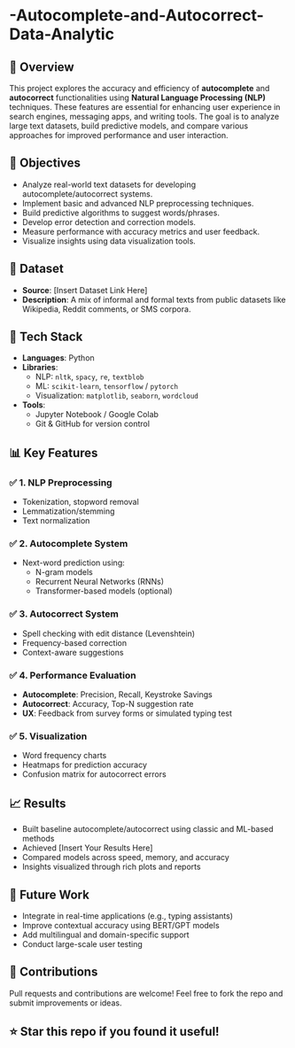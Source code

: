 # -Autocomplete-and-Autocorrect-Data-Analytic

## 🧠 Overview
This project explores the accuracy and efficiency of **autocomplete** and **autocorrect** functionalities using **Natural Language Processing (NLP)** techniques. These features are essential for enhancing user experience in search engines, messaging apps, and writing tools. The goal is to analyze large text datasets, build predictive models, and compare various approaches for improved performance and user interaction.



## 🎯 Objectives
- Analyze real-world text datasets for developing autocomplete/autocorrect systems.
- Implement basic and advanced NLP preprocessing techniques.
- Build predictive algorithms to suggest words/phrases.
- Develop error detection and correction models.
- Measure performance with accuracy metrics and user feedback.
- Visualize insights using data visualization tools.



## 📂 Dataset
- **Source**: [Insert Dataset Link Here]
- **Description**: A mix of informal and formal texts from public datasets like Wikipedia, Reddit comments, or SMS corpora.



## 🔧 Tech Stack
- **Languages**: Python
- **Libraries**: 
  - NLP: `nltk`, `spacy`, `re`, `textblob`
  - ML: `scikit-learn`, `tensorflow` / `pytorch`
  - Visualization: `matplotlib`, `seaborn`, `wordcloud`
- **Tools**: 
  - Jupyter Notebook / Google Colab
  - Git & GitHub for version control



## 📊 Key Features

### ✅ 1. NLP Preprocessing
- Tokenization, stopword removal
- Lemmatization/stemming
- Text normalization

### ✅ 2. Autocomplete System
- Next-word prediction using:
  - N-gram models
  - Recurrent Neural Networks (RNNs)
  - Transformer-based models (optional)

### ✅ 3. Autocorrect System
- Spell checking with edit distance (Levenshtein)
- Frequency-based correction
- Context-aware suggestions

### ✅ 4. Performance Evaluation
- **Autocomplete**: Precision, Recall, Keystroke Savings
- **Autocorrect**: Accuracy, Top-N suggestion rate
- **UX**: Feedback from survey forms or simulated typing test

### ✅ 5. Visualization
- Word frequency charts
- Heatmaps for prediction accuracy
- Confusion matrix for autocorrect errors



## 📈 Results
- Built baseline autocomplete/autocorrect using classic and ML-based methods
- Achieved [Insert Your Results Here]
- Compared models across speed, memory, and accuracy
- Insights visualized through rich plots and reports



## 📌 Future Work
- Integrate in real-time applications (e.g., typing assistants)
- Improve contextual accuracy using BERT/GPT models
- Add multilingual and domain-specific support
- Conduct large-scale user testing



## 🤝 Contributions
Pull requests and contributions are welcome! Feel free to fork the repo and submit improvements or ideas.



## ⭐ Star this repo if you found it useful!

